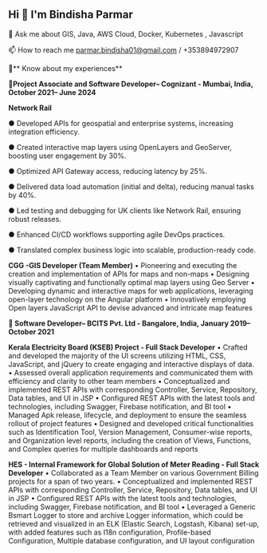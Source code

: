## Hi 👋 I'm Bindisha Parmar

💬 Ask me about GIS, Java, AWS Cloud, Docker, Kubernetes , Javascript

📫 How to reach me parmar.bindisha01@gmail.com / +353894972907

📄** Know about my experiences**

📄**Project Associate and Software Developer– Cognizant - Mumbai, India, October 2021– June 2024**

**Network Rail**

● Developed APIs for geospatial and enterprise systems, increasing integration efficiency. 

● Created interactive map layers using OpenLayers and GeoServer, boosting user engagement by 30%. 

● Optimized API Gateway access, reducing latency by 25%. 

● Delivered data load automation (initial and delta), reducing manual tasks by 40%. 

● Led testing and debugging for UK clients like Network Rail, ensuring robust releases. 

● Enhanced CI/CD workflows supporting agile DevOps practices. 

● Translated complex business logic into scalable, production-ready code. 

**CGG -GIS Developer (Team Member)**
•	Pioneering and executing the creation and implementation of APIs for maps and non-maps
•	Designing visually captivating and functionally optimal map layers using Geo Server
•	Developing dynamic and interactive maps for web applications, leveraging open-layer technology on the Angular platform
•	Innovatively employing Open layers JavaScript API to devise advanced and intricate map features

**📄 Software Developer– BCITS Pvt. Ltd - Bangalore, India, January 2019– October 2021**

 **Kerala Electricity Board (KSEB) Project - Full Stack Developer**
 •	Crafted and developed the majority of the UI screens utilizing HTML, CSS, JavaScript, and jQuery to create engaging and interactive displays of data.
 •	Assessed overall application requirements and communicated them with efficiency and clarity to other team members
 •	Conceptualized and implemented REST APIs with corresponding Controller, Service, Repository, Data tables, and UI in JSP
 •	Configured REST APIs with the latest tools and technologies, including Swagger, Firebase notification, and BI tool
 •	Managed Apk release, lifecycle, and deployment to ensure the seamless rollout of project features
 •	Designed and developed critical functionalities such as Identification Tool, Version Management, Consumer-wise reports, and Organization level reports, including the    creation of Views, Functions, and Complex queries for multiple dashboards and reports
 
 **HES - Internal Framework for Global Solution of Meter Reading - Full Stack Developer** 
 •	Collaborated as a Team Member on various Government Billing projects for a span of two years.
 •	Conceptualized and implemented REST APIs with corresponding Controller, Service, Repository, Data tables, and UI in JSP
 •	Configured REST APIs with the latest tools and technologies, including Swagger, Firebase notification, and BI tool
 •	Leveraged a Generic Bsmart Logger to store and archive Logger information, which could be retrieved and visualized in an ELK (Elastic Search, Logstash, Kibana) set-up, with added features such as I18n configuration, Profile-based Configuration, Multiple database configuration, and UI layout configuration

 



